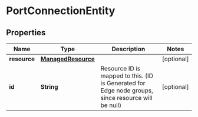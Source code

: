 # PortConnectionEntity

## Properties
Name | Type | Description | Notes
------------ | ------------- | ------------- | -------------
**resource** | [**ManagedResource**](ManagedResource.md) |  |  [optional]
**id** | **String** | Resource ID is mapped to this. (ID is Generated for Edge node groups, since resource will be null) |  [optional]
